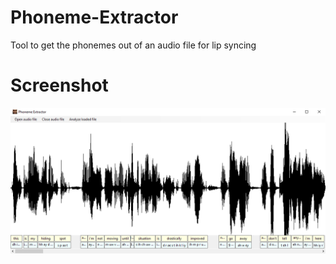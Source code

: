 # Phoneme-Extractor
Tool to get the phonemes out of an audio file for lip syncing

# Screenshot
![Screenshot](https://github.com/michael-gif/Phoneme-Extractor/blob/main/resources/screenshot.png)